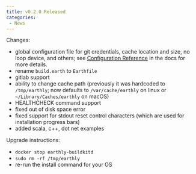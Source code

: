 ```yaml
---
title: v0.2.0 Released
categories:
 - News
---
```


Changes:

- global configuration file for git credentials, cache location and size, no loop device, and others; see [Configuration Reference](https://docs.earthly.dev/earth-config) in the docs for more details.
- rename `build.earth` to `Earthfile`
- gitlab support
- ability to change cache path (previously it was hardcoded to `/tmp/earthly`; now defaults to `/var/cache/earthly` on linux or `~/Library/Caches/earthly` on macOS)
- HEALTHCHECK command support
- fixed out of disk space error
- fixed support for stdout reset control characters (which are used for installation progress bars)
- added scala, c++, dot net examples

Upgrade instructions:

- `docker stop earthly-buildkitd`
- `sudo rm -rf /tmp/earthly`
- re-run the install command for your OS
